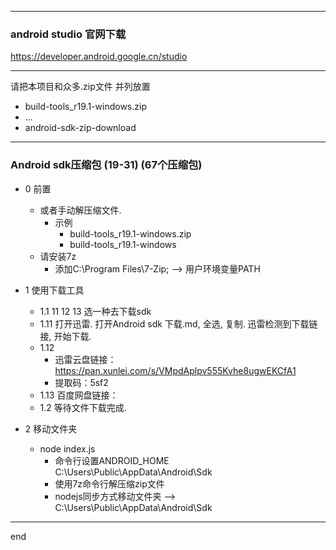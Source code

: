 
---

### android studio 官网下载

https://developer.android.google.cn/studio


---

请把本项目和众多.zip文件 并列放置

 - build-tools_r19.1-windows.zip
 - ...
 - android-sdk-zip-download

---

### Android sdk压缩包 (19-31) (67个压缩包)

 - 0 前置
   - 或者手动解压缩文件.
     - 示例
       - build-tools_r19.1-windows.zip
       - build-tools_r19.1-windows
   - 请安装7z
     - 添加C:\Program Files\7-Zip; --> 用户环境变量PATH

 - 1 使用下载工具
   - 1.1 11 12 13 选一种去下载sdk
   - 1.11 打开迅雷. 打开Android sdk 下载.md, 全选, 复制. 迅雷检测到下载链接, 开始下载.
   - 1.12
     - 迅雷云盘链接：https://pan.xunlei.com/s/VMpdAplpv555Kvhe8ugwEKCfA1
     - 提取码：5sf2
   - 1.13 百度网盘链接：
   - 1.2 等待文件下载完成.
 - 2 移动文件夹
   - node index.js
     - 命令行设置ANDROID_HOME C:\Users\Public\AppData\Android\Sdk
     - 使用7z命令行解压缩zip文件
     - nodejs同步方式移动文件夹 --> C:\Users\Public\AppData\Android\Sdk

---

end
